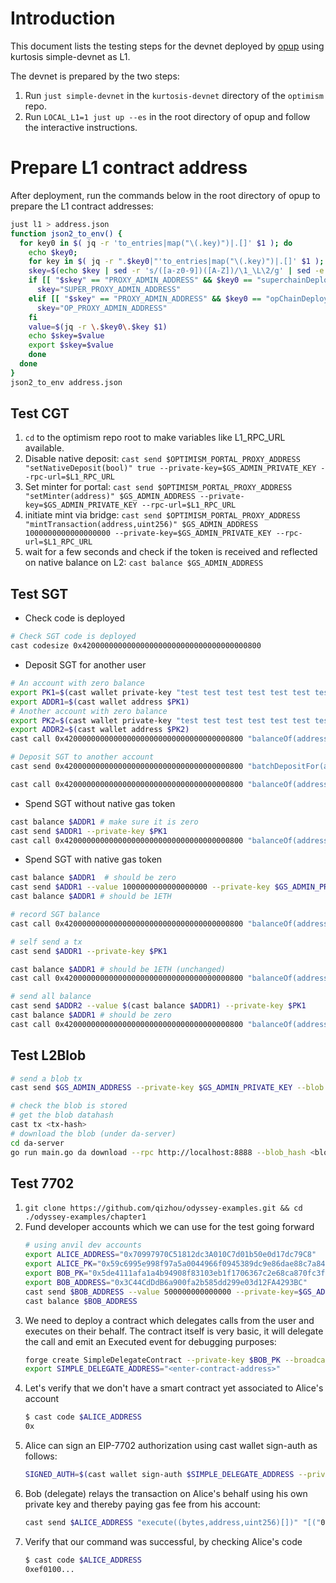 # Introduction

This document lists the testing steps for the devnet deployed by [opup](https://github.com/zhiqiangxu/opup) using kurtosis simple-devnet as L1.

The devnet is prepared by the two steps:

1. Run `just simple-devnet` in the `kurtosis-devnet` directory of the `optimism` repo.
2. Run `LOCAL_L1=1 just up --es` in the root directory of opup and follow the interactive instructions.

# Prepare L1 contract address

After deployment, run the commands below in the root directory of opup to prepare the L1 contract addresses:

```bash
just l1 > address.json
function json2_to_env() {
  for key0 in $( jq -r 'to_entries|map("\(.key)")|.[]' $1 ); do
    echo $key0;
    for key in $( jq -r ".$key0|"'to_entries|map("\(.key)")|.[]' $1 ); do
    skey=$(echo $key | sed -r 's/([a-z0-9])([A-Z])/\1_\L\2/g' | sed -e 's/\(.*\)/\U\1/')
    if [[ "$skey" == "PROXY_ADMIN_ADDRESS" && $key0 == "superchainDeployment" ]]; then
      skey="SUPER_PROXY_ADMIN_ADDRESS"
    elif [[ "$skey" == "PROXY_ADMIN_ADDRESS" && $key0 == "opChainDeployment" ]]; then
      skey="OP_PROXY_ADMIN_ADDRESS"
    fi
    value=$(jq -r \.$key0\.$key $1)
    echo $skey=$value
    export $skey=$value
    done
  done
}
json2_to_env address.json
```

## Test CGT

1. `cd` to the optimism repo root to make variables like L1_RPC_URL available.
2. Disable native deposit: `cast send $OPTIMISM_PORTAL_PROXY_ADDRESS "setNativeDeposit(bool)" true --private-key=$GS_ADMIN_PRIVATE_KEY --rpc-url=$L1_RPC_URL`
3. Set minter for portal: `cast send $OPTIMISM_PORTAL_PROXY_ADDRESS "setMinter(address)" $GS_ADMIN_ADDRESS --private-key=$GS_ADMIN_PRIVATE_KEY --rpc-url=$L1_RPC_URL`
4. initiate mint via bridge: `cast send $OPTIMISM_PORTAL_PROXY_ADDRESS "mintTransaction(address,uint256)" $GS_ADMIN_ADDRESS 1000000000000000000 --private-key=$GS_ADMIN_PRIVATE_KEY --rpc-url=$L1_RPC_URL`
5. wait for a few seconds and check if the token is received and reflected on native balance on L2: `cast balance $GS_ADMIN_ADDRESS`

## Test SGT

- Check code is deployed

```bash
# Check SGT code is deployed
cast codesize 0x4200000000000000000000000000000000000800
```

- Deposit SGT for another user

```bash
# An account with zero balance
export PK1=$(cast wallet private-key "test test test test test test test test test test test junk"  "m/44'/60'/0'/0/31")
export ADDR1=$(cast wallet address $PK1)
# Another account with zero balance
export PK2=$(cast wallet private-key "test test test test test test test test test test test junk"  "m/44'/60'/0'/0/32")
export ADDR2=$(cast wallet address $PK2)
cast call 0x4200000000000000000000000000000000000800 "balanceOf(address)" $ADDR1

# Deposit SGT to another account
cast send 0x4200000000000000000000000000000000000800 "batchDepositFor(address[],uint256[])" "[$ADDR1]" "[100000000000000000]" --value 100000000000000000 --private-key $GS_ADMIN_PRIVATE_KEY

cast call 0x4200000000000000000000000000000000000800 "balanceOf(address)" $ADDR1 # make sure the balance is 100000000000000000
```

- Spend SGT without native gas token

```bash
cast balance $ADDR1 # make sure it is zero
cast send $ADDR1 --private-key $PK1
cast call 0x4200000000000000000000000000000000000800 "balanceOf(address)" $ADDR1
```

- Spend SGT with native gas token

```bash
cast balance $ADDR1  # should be zero
cast send $ADDR1 --value 1000000000000000000 --private-key $GS_ADMIN_PRIVATE_KEY
cast balance $ADDR1 # should be 1ETH

# record SGT balance
cast call 0x4200000000000000000000000000000000000800 "balanceOf(address)" $ADDR1

# self send a tx
cast send $ADDR1 --private-key $PK1

cast balance $ADDR1 # should be 1ETH (unchanged)
cast call 0x4200000000000000000000000000000000000800 "balanceOf(address)" $ADDR1 # the balance should be reduced

# send all balance
cast send $ADDR2 --value $(cast balance $ADDR1) --private-key $PK1
cast balance $ADDR1 # should be zero
cast call 0x4200000000000000000000000000000000000800 "balanceOf(address)" $ADDR1 # the balance should be reduced
```

## Test L2Blob

```bash
# send a blob tx
cast send $GS_ADMIN_ADDRESS --private-key $GS_ADMIN_PRIVATE_KEY --blob --path <file>

# check the blob is stored
# get the blob datahash
cast tx <tx-hash>
# download the blob (under da-server)
cd da-server
go run main.go da download --rpc http://localhost:8888 --blob_hash <blob-data-hash>
```

## Test 7702
1. `git clone https://github.com/qizhou/odyssey-examples.git && cd ./odyssey-examples/chapter1`
2. Fund developer accounts which we can use for the test going forward
    ```bash
    # using anvil dev accounts 
    export ALICE_ADDRESS="0x70997970C51812dc3A010C7d01b50e0d17dc79C8"
    export ALICE_PK="0x59c6995e998f97a5a0044966f0945389dc9e86dae88c7a8412f4603b6b78690d"
    export BOB_PK="0x5de4111afa1a4b94908f83103eb1f1706367c2e68ca870fc3fb9a804cdab365a"
    export BOB_ADDRESS="0x3C44CdDdB6a900fa2b585dd299e03d12FA4293BC"
    cast send $BOB_ADDRESS --value 500000000000000 --private-key=$GS_ADMIN_PRIVATE_KEY 
    cast balance $BOB_ADDRESS 
    ```
3. We need to deploy a contract which delegates calls from the user and executes on their behalf. The contract itself is very basic, it will delegate the call and emit an Executed event for debugging purposes:
    ```bash
    forge create SimpleDelegateContract --private-key $BOB_PK --broadcast
    export SIMPLE_DELEGATE_ADDRESS="<enter-contract-address>"
    ```
4. Let's verify that we don't have a smart contract yet associated to Alice's account
    ```bash
    $ cast code $ALICE_ADDRESS
    0x
    ```
5. Alice can sign an EIP-7702 authorization using cast wallet sign-auth as follows:
    ```bash
    SIGNED_AUTH=$(cast wallet sign-auth $SIMPLE_DELEGATE_ADDRESS --private-key $ALICE_PK)
    ```
6. Bob (delegate) relays the transaction on Alice's behalf using his own private key and thereby paying gas fee from his account:
    ```bash
    cast send $ALICE_ADDRESS "execute((bytes,address,uint256)[])" "[("0x",$(cast az),0)]" --private-key $BOB_PK --auth $SIGNED_AUTH
    ```    
7. Verify that our command was successful, by checking Alice's code
    ```bash
    $ cast code $ALICE_ADDRESS
    0xef0100...
    ```    
